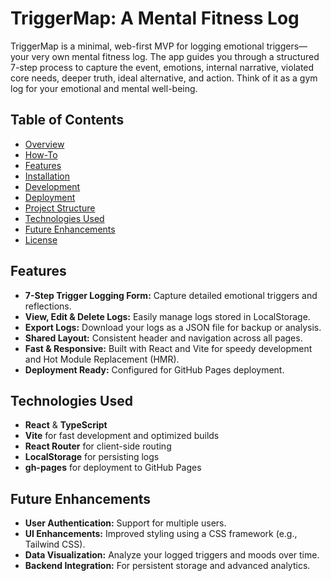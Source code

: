 # TriggerMap: A Mental Fitness Log

TriggerMap is a minimal, web-first MVP for logging emotional triggers—your very own mental fitness log. The app guides you through a structured 7-step process to capture the event, emotions, internal narrative, violated core needs, deeper truth, ideal alternative, and action. Think of it as a gym log for your emotional and mental well-being.

## Table of Contents

- [Overview](./OVERVIEW.md)
- [How-To](./HOWTO.md)
- [Features](#features)
- [Installation](./INSTALLATION.md)
- [Development](./DEVELOPMENT.md)
- [Deployment](./DEPLOYMENT.md)
- [Project Structure](#project-structure)
- [Technologies Used](#technologies-used)
- [Future Enhancements](#future-enhancements)
- [License](./LICENSE)

## Features

- **7-Step Trigger Logging Form:** Capture detailed emotional triggers and reflections.
- **View, Edit & Delete Logs:** Easily manage logs stored in LocalStorage.
- **Export Logs:** Download your logs as a JSON file for backup or analysis.
- **Shared Layout:** Consistent header and navigation across all pages.
- **Fast & Responsive:** Built with React and Vite for speedy development and Hot Module Replacement (HMR).
- **Deployment Ready:** Configured for GitHub Pages deployment.

## Technologies Used

- **React** & **TypeScript**
- **Vite** for fast development and optimized builds
- **React Router** for client-side routing
- **LocalStorage** for persisting logs
- **gh-pages** for deployment to GitHub Pages

## Future Enhancements

- **User Authentication:** Support for multiple users.
- **UI Enhancements:** Improved styling using a CSS framework (e.g., Tailwind CSS).
- **Data Visualization:** Analyze your logged triggers and moods over time.
- **Backend Integration:** For persistent storage and advanced analytics.